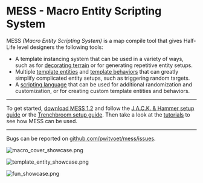 # MESS - Macro Entity Scripting System


MESS *(Macro Entity Scripting System)* is a map compile tool that gives Half-Life level designers the following tools:

- A template instancing system that can be used in a variety of ways, such as for [decorating terrain](https://pwitvoet.github.io/mess/covering-terrain-with-props.html) or for generating repetitive entity setups.
- Multiple [template entities](https://pwitvoet.github.io/mess/template-entities.html) and [template behaviors](https://pwitvoet.github.io/mess/template-behaviors.html) that can greatly simplify complicated entity setups, such as triggering random targets.
- A [scripting language](https://pwitvoet.github.io/mess/scripting.html) that can be used for additional randomization and customization, or for creating custom template entities and behaviors.

---

To get started, [download MESS 1.2](https://github.com/pwitvoet/mess/releases/tag/1.2) and follow the [J.A.C.K. & Hammer setup guide](https://pwitvoet.github.io/mess/jack-&-hammer-setup.html) or the [Trenchbroom setup guide](https://pwitvoet.github.io/mess/trenchbroom-setup.html). Then take a look at the [tutorials](https://pwitvoet.github.io/mess/tutorials.html) to see how MESS can be used.

---

Bugs can be reported on [github.com/pwitvoet/mess/issues](https://github.com/pwitvoet/mess/issues).

![macro_cover_showcase.png](https://pwitvoet.github.io/mess/images/macro_cover_showcase.png)

![template_entity_showcase.png](https://pwitvoet.github.io/mess/images/template_entity_showcase.png)

![fun_showcase.png](https://pwitvoet.github.io/mess/images/fun_showcase.png)